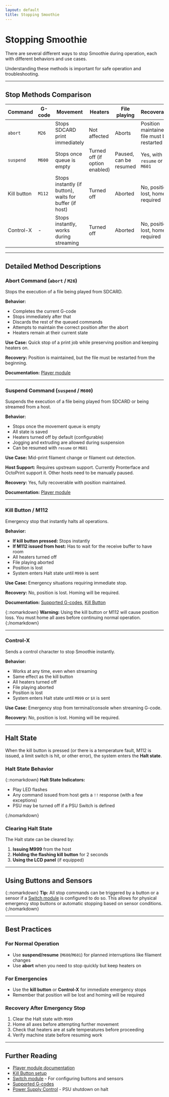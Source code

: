 ```yaml
---
layout: default
title: Stopping Smoothie
---
```


# Stopping Smoothie

There are several different ways to stop Smoothie during operation, each with different behaviors and use cases.

Understanding these methods is important for safe operation and troubleshooting.

---

## Stop Methods Comparison

| Command | G-code | Movement | Heaters | File playing | Recoverable | Documentation |
| ------- | ------ | -------- | ------- | ------------ | ----------- | ------------- |
| `abort` | `M26` | Stops SDCARD print immediately | Not affected | Aborts | Position maintained, file must be restarted | [Player](player) |
| `suspend` | `M600` | Stops once queue is empty | Turned off (if option enabled) | Paused, can be resumed | Yes, with `resume` or `M601` | [Player](player) |
| Kill button | `M112` | Stops instantly (if button), waits for buffer (if host) | Turned off | Aborted | No, position lost, home required | [supported-g-codes](supported-g-codes) |
| Control-X | - | Stops instantly, works during streaming | Turned off | Aborted | No, position lost, home required | - |

---

## Detailed Method Descriptions

### Abort Command (`abort` / `M26`)

Stops the execution of a file being played from SDCARD.

**Behavior:**
- Completes the current G-code
- Stops immediately after that
- Discards the rest of the queued commands
- Attempts to maintain the correct position after the abort
- Heaters remain at their current state

**Use Case:** Quick stop of a print job while preserving position and keeping heaters on.

**Recovery:** Position is maintained, but the file must be restarted from the beginning.

**Documentation:** [Player module](player)

---

### Suspend Command (`suspend` / `M600`)

Suspends the execution of a file being played from SDCARD or being streamed from a host.

**Behavior:**
- Stops once the movement queue is empty
- All state is saved
- Heaters turned off by default (configurable)
- Jogging and extruding are allowed during suspension
- Can be resumed with `resume` or `M601`

**Use Case:** Mid-print filament change or filament out detection.

**Host Support:** Requires upstream support. Currently Pronterface and OctoPrint support it. Other hosts need to be manually paused.

**Recovery:** Yes, fully recoverable with position maintained.

**Documentation:** [Player module](player)

---

### Kill Button / M112

Emergency stop that instantly halts all operations.

**Behavior:**
- **If kill button pressed:** Stops instantly
- **If M112 issued from host:** Has to wait for the receive buffer to have room
- All heaters turned off
- File playing aborted
- Position is lost
- System enters Halt state until `M999` is sent

**Use Case:** Emergency situations requiring immediate stop.

**Recovery:** No, position is lost. Homing will be required.

**Documentation:** [Supported G-codes](supported-g-codes), [Kill Button](killbutton)

{::nomarkdown}
<sl-alert variant="danger" open>
  <sl-icon slot="icon" name="exclamation-triangle"></sl-icon>
  <strong>Warning:</strong> Using the kill button or M112 will cause position loss. You must home all axes before continuing normal operation.
</sl-alert>
{:/nomarkdown}

---

### Control-X

Sends a control character to stop Smoothie instantly.

**Behavior:**
- Works at any time, even when streaming
- Same effect as the kill button
- All heaters turned off
- File playing aborted
- Position is lost
- System enters Halt state until `M999` or `$X` is sent

**Use Case:** Emergency stop from terminal/console when streaming G-code.

**Recovery:** No, position is lost. Homing will be required.

---

## Halt State

When the kill button is pressed (or there is a temperature fault, M112 is issued, a limit switch is hit, or other error), the system enters the **Halt state**.

### Halt State Behavior

{::nomarkdown}
<sl-alert variant="warning" open>
  <sl-icon slot="icon" name="exclamation-triangle"></sl-icon>
  <strong>Halt State Indicators:</strong>
  <ul>
    <li>Play LED flashes</li>
    <li>Any command issued from host gets a <code>!!</code> response (with a few exceptions)</li>
    <li>PSU may be turned off if a PSU Switch is defined</li>
  </ul>
</sl-alert>
{:/nomarkdown}

### Clearing Halt State

The Halt state can be cleared by:

1. **Issuing M999** from the host
2. **Holding the flashing kill button** for 2 seconds
3. **Using the LCD panel** (if equipped)

---

## Using Buttons and Sensors

{::nomarkdown}
<sl-alert variant="primary" open>
  <sl-icon slot="icon" name="lightbulb"></sl-icon>
  <strong>Tip:</strong> All stop commands can be triggered by a button or a sensor if a <a href="switch">Switch module</a> is configured to do so. This allows for physical emergency stop buttons or automatic stopping based on sensor conditions.
</sl-alert>
{:/nomarkdown}

---

## Best Practices

### For Normal Operation

- Use **suspend/resume** (`M600`/`M601`) for planned interruptions like filament changes
- Use **abort** when you need to stop quickly but keep heaters on

### For Emergencies

- Use the **kill button** or **Control-X** for immediate emergency stops
- Remember that position will be lost and homing will be required

### Recovery After Emergency Stop

1. Clear the Halt state with `M999`
2. Home all axes before attempting further movement
3. Check that heaters are at safe temperatures before proceeding
4. Verify machine state before resuming work

---

## Further Reading

- [Player module documentation](player)
- [Kill Button setup](killbutton)
- [Switch module](switch) - For configuring buttons and sensors
- [Supported G-codes](supported-g-codes)
- [Power Supply Control](power-supply-control) - PSU shutdown on halt
